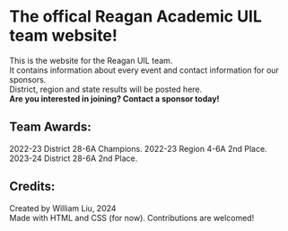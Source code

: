# The offical Reagan Academic UIL team website!
This is the website for the Reagan UIL team.  
It contains information about every event and contact information for our sponsors.  
District, region and state results will be posted here.  
**Are you interested in joining? Contact a sponsor today!**
## Team Awards:
2022-23 District 28-6A Champions. 
2022-23 Region 4-6A 2nd Place. 
2023-24 District 28-6A 2nd Place. 
## Credits:
Created by William Liu, 2024   
Made with HTML and CSS (for now). 
Contributions are welcomed!